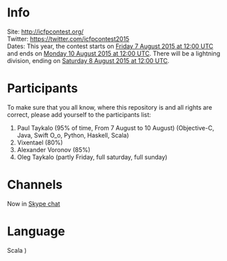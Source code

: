 # Info  
Site: http://icfpcontest.org/  
Twitter: https://twitter.com/icfpcontest2015    
Dates: This year, the contest starts on [Friday 7 August 2015 at 12:00 UTC](http://www.timeanddate.com/countdown/generic?p0=1440&iso=20150807T12&msg=ICFP%20Programming%20Contest%202015) and ends on [Monday 10 August 2015 at 12:00 UTC](http://www.timeanddate.com/countdown/generic?p0=1440&iso=20150810T12&msg=ICFP%20Programming%20Contest%202015). There will be a lightning division, ending on [Saturday 8 August 2015 at 12:00 UTC](http://www.timeanddate.com/countdown/generic?p0=1440&iso=20150808T12&msg=ICFP%20Programming%20Contest%202015).

# Participants  
To make sure that you all know, where this repository is and all rights are correct, please add yourself to the participants list:  

1. Paul Taykalo  (95% of time, From 7 August to 10 August) (Objective-C, Java, Swift O_o, Python, Haskell, Scala)
2. Vixentael (80%)
3. Alexander Voronov (85%)
4. Oleg Taykalo (partly Friday, full saturday, full sunday)   

# Channels    
Now in [Skype chat](skype:?chat&blob=qqIo9yVSdTI-ybN2qQM0mCCxDlt1WymCt_X7-H5Ty_gQ3UdPo-jn1aogtPUkviXSVxzMpe935cKETxWrPg)

# Language  
Scala )